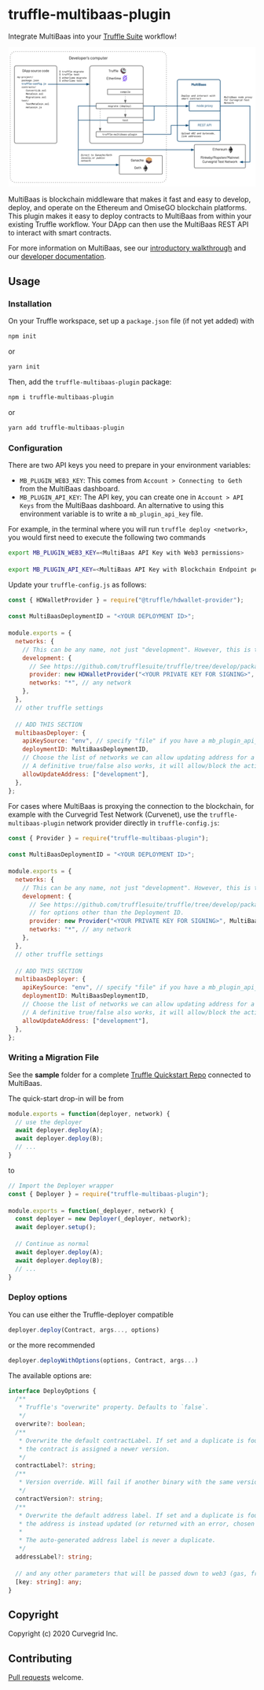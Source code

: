 # truffle-multibaas-plugin

Integrate MultiBaas into your [Truffle Suite](https://github.com/trufflesuite/truffle) workflow!

![MultiBaas Truffle plugin architecture](truffle-multibaas-plugin-architecture.png)

MultiBaas is blockchain middleware that makes it fast and easy to develop, deploy, and operate on the Ethereum and OmiseGO blockchain platforms. This plugin makes it easy to deploy contracts to MultiBaas from within your existing Truffle workflow. Your DApp can then use the MultiBaas REST API to interact with smart contracts.

For more information on MultiBaas, see our [introductory walkthrough](https://www.curvegrid.com/blog/2020-04-06-multibaas-intro/) and our [developer documentation](https://www.curvegrid.com/docs/).

## Usage

### Installation

On your Truffle workspace, set up a `package.json` file (if not yet added) with

```bash
npm init
```

or

```bash
yarn init
```

Then, add the `truffle-multibaas-plugin` package:

```bash
npm i truffle-multibaas-plugin
```

or

```bash
yarn add truffle-multibaas-plugin
```

### Configuration

There are two API keys you need to prepare in your environment variables:

- `MB_PLUGIN_WEB3_KEY`: This comes from `Account > Connecting to Geth` from the MultiBaas dashboard.
- `MB_PLUGIN_API_KEY`: The API key, you can create one in `Account > API Keys` from the MultiBaas dashboard.
  An alternative to using this environment variable is to write a `mb_plugin_api_key` file.

For example, in the terminal where you will run `truffle deploy <network>`, you would first need to execute the following two commands
```sh
export MB_PLUGIN_WEB3_KEY=<MultiBaas API Key with Web3 permissions>

export MB_PLUGIN_API_KEY=<MultiBaas API Key with Blockchain Endpoint permissions>
```

Update your `truffle-config.js` as follows:

```js
const { HDWalletProvider } = require("@truffle/hdwallet-provider");

const MultiBaasDeploymentID = "<YOUR DEPLOYMENT ID>";

module.exports = {
  networks: {
    // This can be any name, not just "development". However, this is the default network name for Truffle.
    development: {
      // See https://github.com/trufflesuite/truffle/tree/develop/packages/hdwallet-provider
      provider: new HDWalletProvider("<YOUR PRIVATE KEY FOR SIGNING>", "http://ropsten.node-provider.example.com:8545"),
      networks: "*", // any network
    },
  },
  // other truffle settings

  // ADD THIS SECTION
  multibaasDeployer: {
    apiKeySource: "env", // specify "file" if you have a mb_plugin_api_key instead of an environment variable.
    deploymentID: MultiBaasDeploymentID,
    // Choose the list of networks we can allow updating address for a label.
    // A definitive true/false also works, it will allow/block the action for all networks.
    allowUpdateAddress: ["development"],
  },
};
```

For cases where MultiBaas is proxying the connection to the blockchain, for example with the Curvegrid Test Network (Curvenet), use the `truffle-multibaas-plugin` network provider directly in `truffle-config.js`:

```js
const { Provider } = require("truffle-multibaas-plugin");

const MultiBaasDeploymentID = "<YOUR DEPLOYMENT ID>";

module.exports = {
  networks: {
    // This can be any name, not just "development". However, this is the default network name for Truffle.
    development: {
      // See https://github.com/trufflesuite/truffle/tree/develop/packages/hdwallet-provider
      // for options other than the Deployment ID.
      provider: new Provider("<YOUR PRIVATE KEY FOR SIGNING>", MultiBaasDeploymentID),
      networks: "*", // any network
    },
  },
  // other truffle settings

  // ADD THIS SECTION
  multibaasDeployer: {
    apiKeySource: "env", // specify "file" if you have a mb_plugin_api_key instead of an environment variable.
    deploymentID: MultiBaasDeploymentID,
    // Choose the list of networks we can allow updating address for a label.
    // A definitive true/false also works, it will allow/block the action for all networks.
    allowUpdateAddress: ["development"],
  },
};
```

### Writing a Migration File

See the **sample** folder for a complete [Truffle Quickstart Repo](https://www.trufflesuite.com/docs/truffle/quickstart)
connected to MultiBaas.

The quick-start drop-in will be from

```js
module.exports = function(deployer, network) {
  // use the deployer
  await deployer.deploy(A);
  await deployer.deploy(B);
  // ...
}
```

to

```js
// Import the Deployer wrapper
const { Deployer } = require("truffle-multibaas-plugin");

module.exports = function(_deployer, network) {
  const deployer = new Deployer(_deployer, network);
  await deployer.setup();

  // Continue as normal
  await deployer.deploy(A);
  await deployer.deploy(B);
  // ...
}
```

### Deploy options

You can use either the Truffle-deployer compatible

```js
deployer.deploy(Contract, args..., options)
```

or the more recommended

```js
deployer.deployWithOptions(options, Contract, args...)
```

The available options are:

```ts
interface DeployOptions {
  /**
   * Truffle's "overwrite" property. Defaults to `false`.
   */
  overwrite?: boolean;
  /**
   * Overwrite the default contractLabel. If set and a duplicate is found,
   * the contract is assigned a newer version.
   */
  contractLabel?: string;
  /**
   * Version override. Will fail if another binary with the same version is found.
   */
  contractVersion?: string;
  /**
   * Overwrite the default address label. If set and a duplicate is found,
   * the address is instead updated (or returned with an error, chosen by global setting `allowUpdateAddress`).
   *
   * The auto-generated address label is never a duplicate.
   */
  addressLabel?: string;

  // and any other parameters that will be passed down to web3 (gas, from, etc.)
  [key: string]: any;
}
```

## Copyright

Copyright (c) 2020 Curvegrid Inc.

## Contributing

[Pull requests](https://github.com/curvegrid/truffle-multibaas-plugin/compare) welcome.
